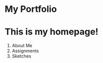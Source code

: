 # My Portfolio

<html>
<head>
  
</head>
<body>
<h1> This is my homepage!</h1>
    
1. About Me
2. Assignments
3. Sketches

</body>
</html>
